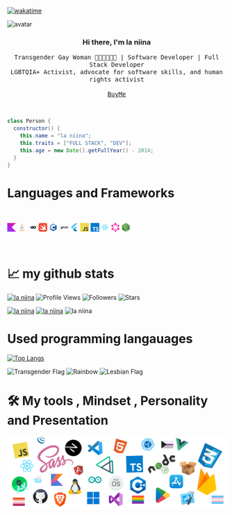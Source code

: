  [![wakatime](https://wakatime.com/badge/user/0d79fbd8-f580-4eea-a144-895437e093b4.svg)](https://wakatime.com/@0d79fbd8-f580-4eea-a144-895437e093b4)
 
<p align="center" style="width:200px, align: center, justify: center, max-width: 50%">
 
 ![avatar](https://images.weserv.nl/?url=avatars.githubusercontent.com/u/118225191?v=4&h=300&w=300&fit=cover&a=center&mask=circle&maxage=7d
 )
 
</p>

<h3 align="center">Hi there, I'm la niina</h3>

<p align="center">
  <samp>Transgender Gay Woman 🏳️‍⚧️🏳️‍🌈🇺🇬 | Software Developer | Full Stack Developer</samp>
  <br>
 <samp>LGBTQIA+ Activist, advocate for software skills, and human rights activist</samp>
 <br>
 <br>
 <samp><a href="https://www.buymeacoffee.com/laniina">BuyMe</a></samp>
</p>

<br>

```java
class Person {
  constructor() {
    this.name = "la niina";
    this.traits = ["FULL STACK", "DEV"];
    this.age = new Date().getFullYear() - 2014;
  }
}
```

# Languages and Frameworks
</bold><br/>
<br/>
<code><img height="20" alt="kotlin" src="https://raw.githubusercontent.com/github/explore/80688e429a7d4ef2fca1e82350fe8e3517d3494d/topics/kotlin/kotlin.png"></code>
<code><img height="20" alt="java" src="https://raw.githubusercontent.com/github/explore/80688e429a7d4ef2fca1e82350fe8e3517d3494d/topics/java/java.png"></code>
<code><img height="20" alt="golang" src="https://raw.githubusercontent.com/github/explore/80688e429a7d4ef2fca1e82350fe8e3517d3494d/topics/go/go.png"></code>
<code><img height="20" alt="swift" src="https://raw.githubusercontent.com/github/explore/80688e429a7d4ef2fca1e82350fe8e3517d3494d/topics/swift/swift.png"></code>
<code><img height="20" alt="c" src="https://raw.githubusercontent.com/github/explore/80688e429a7d4ef2fca1e82350fe8e3517d3494d/topics/c/c.png"></code>
<code><img height="20" alt="bash" src="https://raw.githubusercontent.com/github/explore/80688e429a7d4ef2fca1e82350fe8e3517d3494d/topics/bash/bash.png"></code>
<code><img height="20" alt="flutter" src="https://raw.githubusercontent.com/github/explore/80688e429a7d4ef2fca1e82350fe8e3517d3494d/topics/flutter/flutter.png"></code>
<code><img height="20" alt="javascript" src="https://raw.githubusercontent.com/github/explore/80688e429a7d4ef2fca1e82350fe8e3517d3494d/topics/javascript/javascript.png"></code>
<code><img height="20" alt="typescript" src="https://raw.githubusercontent.com/github/explore/80688e429a7d4ef2fca1e82350fe8e3517d3494d/topics/typescript/typescript.png"></code>
<code><img height="20" alt="react" src="https://raw.githubusercontent.com/github/explore/80688e429a7d4ef2fca1e82350fe8e3517d3494d/topics/react/react.png"></code>
<code><img height="20" alt="graphql" src="https://raw.githubusercontent.com/github/explore/5c058a388828bb5fde0bcafd4bc867b5bb3f26f3/topics/graphql/graphql.png"></code>
<code><img height="20" alt="nodejs" src="https://raw.githubusercontent.com/github/explore/80688e429a7d4ef2fca1e82350fe8e3517d3494d/topics/nodejs/nodejs.png"></code>    
<br/>
<br/>

# 📈 my github stats

[![la niina](https://img.shields.io/badge/la-niina-<COLOR>.svg)](https://shields.io/)  ![Profile Views](https://komarev.com/ghpvc/?username=la-niina&color=blue&show_icons=true)  ![Followers](https://img.shields.io/github/followers/la-niina)  ![Stars](https://img.shields.io/github/stars/la-niina?label=Profile%20Stars&logo=Profile%20stars&logoColor=g) 

[![la niina](https://github-readme-stats.vercel.app/api?username=la-niina&show_icons=true&theme=dark#gh-dark-mode-only)](https://github.com/anuraghazra/github-readme-stats#gh-dark-mode-only)
[![la niina](https://github-readme-stats.vercel.app/api?username=la-niina&show_icons=true&theme=default#gh-light-mode-only)](https://github.com/anuraghazra/github-readme-stats#gh-light-mode-only)
![la niina](https://github-readme-streak-stats.herokuapp.com/?user=la-niina&show_icons=true&hide_border=true&card_width=100&bg_color=92.05deg,d2a8ff,f778ba,ff7b72)<br/>

# Used programming langauages

[![Top Langs](https://github-readme-stats.vercel.app/api/top-langs/?username=la-niina&layout=compact&langs_count=10)](https://github.com/anuraghazra/github-readme-stats)

<!--[![willianrod's wakatime stats](https://github-readme-stats.vercel.app/api/wakatime?username=la_niina)](https://github.com/anuraghazra/github-readme-stats) -->

<!--# Some of my works

<img src="https://raw.githubusercontent.com/la-niina/Queerr/main/public/queerr_home.png" style="max-width:100%;height:auto;">-->

<!-- Transgender flag colors -->
<img src="https://img.shields.io/badge/🏳️‍⚧️-Transgender%20Flag-5599ff.svg?style=flat-square" alt="Transgender Flag">

<!-- Rainbow color -->
<img src="https://img.shields.io/badge/🌈-Rainbow-000000.svg?style=flat-square" alt="Rainbow">

<!-- Lesbian flag -->
<img src="https://upload.wikimedia.org/wikipedia/commons/3/35/Lesbian_Pride_Flag_2019.svg?style=flat-square" alt="Lesbian Flag" width="25" height="15">


# 🛠️ My tools , Mindset , Personality and Presentation

<p align="start">
  <img align="center" alt="Skills" src="la-niina.png" />
</p>
<!---
la-niina/la-niina is a ✨ special ✨ repository because its `README.md` (this file) appears on your GitHub profile.
You can click the Preview link to take a look at your changes.
--->
